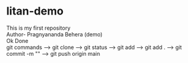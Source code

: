# litan-demo
This is my first repository
<br>
Author- Pragnyananda Behera (demo)
<br>
 Ok Done
 <br>
 git commands
 --> git clone <repository name>
 --> git status
 --> git add <file name>
 --> git add .
 --> git commit -m "<message>"
 --> git push origin main